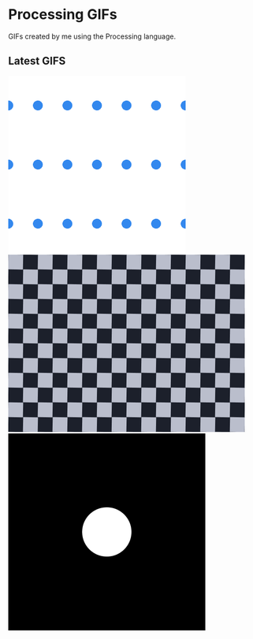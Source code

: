 # Processing GIFs
GIFs created by me using the Processing language.

## Latest GIFS
![tiled_loader](https://github.com/PullJosh/processing-gifs/blob/master/images/tiled_loader.gif?raw=true)
![rotating_squares](https://github.com/PullJosh/processing-gifs/blob/master/images/rotating_squares.gif?raw=true)
![first_gif](https://github.com/PullJosh/processing-gifs/blob/master/images/first_gif.gif?raw=true)
